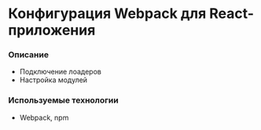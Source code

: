 # Конфигурация Webpack для React-приложения

### Описание
 - Подключение лоадеров
 - Настройка модулей

### Используемые технологии
* Webpack, npm
